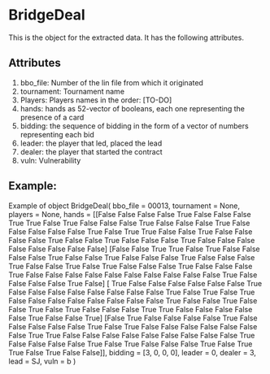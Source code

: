 # BridgeDeal
This is the object for the extracted data. It has the following attributes.
## Attributes
1. bbo_file: Number of the lin file from which it originated
2. tournament: Tournament name
3. Players: Players names in the order: [TO-DO]
4. hands: hands as 52-vector of booleans, each one representing the presence of a card
5. bidding: the sequence of bidding in the form of a vector of numbers representing each bid
6. leader: the player that led, placed the lead
7. dealer: the player that started the contract
8. vuln: Vulnerability

## Example:
Example of object
    BridgeDeal(
    	bbo_file = 00013,
    	tournament = None,
    	players = None,
    	hands = [[False False False False  True False False False  True  True False  True
      False False False  True False False False  True False False False False
      False  True False  True  True False False  True False False False False
       True False False  True False False False  True False False False False
      False False False False]
     [False False  True  True False  True False False False False  True False
      False  True False False False  True False False False  True False False
       True False  True False False False  True False False False  True False
      False False False False False False False False False  True False False
      False False  True False]
     [ True False False False False False False  True False False False False
      False False False False  True False  True False  True False False False
      False False False False False  True False False  True False False  True
      False  True False False False  True  True False False False False False
       True False False  True]
     [False  True False False False False  True False False False False False
       True False  True False False False False False False False  True  True
      False False False False False False False False False  True False False
      False False  True False  True False False False  True False  True  True
      False  True False False]],
    	bidding = [3, 0, 0, 0],
    	leader = 0,
    	dealer = 3,
    	lead = SJ,
    	vuln = b
    )
